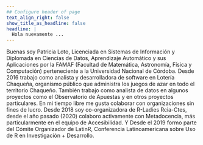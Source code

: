 ```yaml
---
## Configure header of page
text_align_right: false
show_title_as_headline: false
headline: |
  Hola nuevamente ...
---
```


<!-- this is a subheadline -->
Buenas soy Patricia Loto, Licenciada en Sistemas de Información y Diplomada en Ciencias de Datos, Aprendizaje Automático y sus Aplicaciones por la FAMAF (Facultad de Matemática, Astronomía, Física y Computación) perteneciente a la Universidad Nacional de Córdoba. Desde 2016 trabajo como analista y desarrolladora de software en Lotería Chaqueña, organismo público que administra los juegos de azar en todo el territorio Chaqueño. También trabajo como analista de datos en algunos proyectos como el Observatorio de Apuestas y en otros proyectos particulares.
En mi tiempo libre me gusta colaborar con organizaciones sin fines de lucro. Desde 2018 soy co-organizadora de R-Ladies Rcia-Ctes, desde el año pasado (2020) colaboro activamente con Metadocencia, más particularmente en el equipo de Accesibilidad. Y Desde el 2019  formo parte del Cómite Organizador de LatinR, Conferencia Latinoamericana sobre Uso de R en Investigación + Desarrollo. 